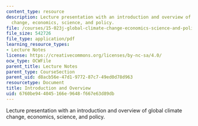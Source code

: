 ```yaml
---
content_type: resource
description: Lecture presentation with an introduction and overview of global climate
  change, economics, science, and policy.
file: /courses/15-023j-global-climate-change-economics-science-and-policy-spring-2008/6760be944045166e9648f667e63d89db_lec1.pdf
file_size: 542726
file_type: application/pdf
learning_resource_types:
- Lecture Notes
license: https://creativecommons.org/licenses/by-nc-sa/4.0/
ocw_type: OCWFile
parent_title: Lecture Notes
parent_type: CourseSection
parent_uid: d8acb56e-47d1-9772-87c7-49ed0d78d963
resourcetype: Document
title: Introduction and Overview
uid: 6760be94-4045-166e-9648-f667e63d89db
---
```

Lecture presentation with an introduction and overview of global climate change, economics, science, and policy.